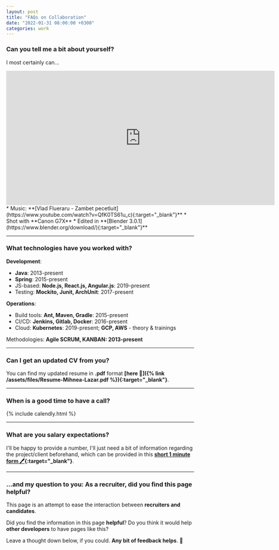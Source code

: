 ```yaml
---
layout: post
title: "FAQs on Collaboration"
date: "2022-01-31 08:00:00 +0300"
categories: work
---
```


### Can you tell me a bit about yourself?
I most certainly can...

<iframe width="720" height="360" src="https://www.youtube-nocookie.com/embed/8ePHBvcFY0s" title="YouTube video player" frameborder="0" allow="accelerometer; autoplay; clipboard-write; encrypted-media; gyroscope; picture-in-picture" allowfullscreen></iframe>
* Music: **[Vlad Flueraru - Zambet pecetluit](https://www.youtube.com/watch?v=QfK0TS61u_c){:target="_blank"}**
* Shot with **Canon G7X**
* Edited in **[Blender 3.0.1](https://www.blender.org/download/){:target="_blank"}**

___

### What technologies have you worked with?

**Development**: 
* **Java**: 2013-present
* **Spring**: 2015-present
* JS-based: **Node.js, React.js, Angular.js**: 2019-present
* Testing: **Mockito, Junit, ArchUnit**: 2017-present

**Operations**:
* Build tools: **Ant, Maven, Gradle**: 2015-present
* CI/CD: **Jenkins, Gitlab, Docker**: 2016-present
* Cloud: **Kubernetes**: 2019-present; **GCP, AWS** - theory & trainings

Methodologies: **Agile SCRUM, KANBAN: 2013-present**

___

### Can I get an updated CV from you?
You can find my updated resume in **.pdf** format **[here 📜]({% link /assets/files/Resume-Mihnea-Lazar.pdf %}){:target="_blank"}**.

___
### When is a good time to have a call?
 {% include calendly.html %} 

___
### What are you salary expectations?
I'll be happy to provide a number, I'll just need a bit of information regarding the project/client beforehand, which can be provided in this **[short 1 minute form 🖊](https://forms.gle/LetEP8bQEourkUxD8){:target="_blank"}**.

___

### ...and my question to you: As a recruiter, did you find this page helpful?
This page is an attempt to ease the interaction between **recruiters and candidates**.

Did you find the information in this page **helpful**?
Do you think it would help **other developers** to have pages like this?

Leave a thought down below, if you could. **Any bit of feedback helps**. 🙂 

